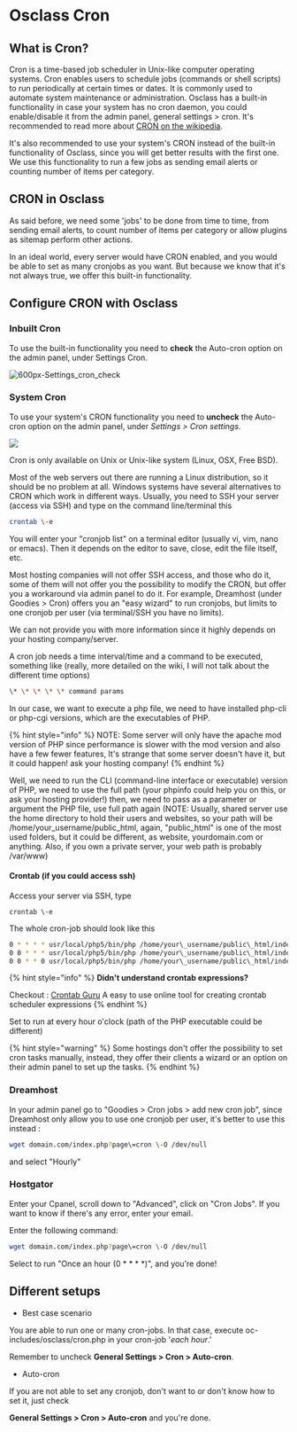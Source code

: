 # Osclass Cron

## What is Cron?

Cron is a time-based job scheduler in Unix-like computer operating systems. Cron enables users to schedule jobs \(commands or shell scripts\) to run periodically at certain times or dates. It is commonly used to automate system maintenance or administration. Osclass has a built-in functionality in case your system has no cron daemon, you could enable/disable it from the admin panel, general settings &gt; cron. It's recommended to read more about [CRON on the wikipedia](http://en.wikipedia.org/wiki/Cron). 

It's also recommended to use your system's CRON instead of the built-in functionality of Osclass, since you will get better results with the first one. We use this functionality to run a few jobs as sending email alerts or counting number of items per category.

## CRON in Osclass

As said before, we need some 'jobs' to be done from time to time, from sending email alerts, to count number of items per category or allow plugins as sitemap perform other actions.

In an ideal world, every server would have CRON enabled, and you would be able to set as many cronjobs as you want. But because we know that it's not always true, we offer this built-in functionality.

## Configure CRON with Osclass

### Inbuilt Cron

To use the built-in functionality you need to **check** the Auto-cron option on the admin panel, under Settings  Cron. 

![600px-Settings\_cron\_check](https://user-images.githubusercontent.com/1062985/66152289-cb99fd80-e636-11e9-8b83-a2d9d86d0b8d.png)

### System Cron

To use your system's CRON functionality you need to **uncheck** the Auto-cron option on the admin panel, under _Settings &gt; Cron settings_.

![](https://user-images.githubusercontent.com/1062985/66152288-cb99fd80-e636-11e9-9a9b-7456b64c1e9c.png)

Cron is only available on Unix or Unix-like system \(Linux, OSX, Free BSD\). 

Most of the web servers out there are running a Linux distribution, so it should be no problem at all. Windows systems have several alternatives to CRON which work in different ways. Usually, you need to SSH your server \(access via SSH\) and type on the command line/terminal this

```bash
crontab \-e
```

You will enter your "cronjob list" on a terminal editor \(usually vi, vim, nano or emacs\). Then it depends on the editor to save, close, edit the file itself, etc.

Most hosting companies will not offer SSH access, and those who do it, some of them will not offer you the possibility to modify the CRON, but offer you a workaround via admin panel to do it. For example, Dreamhost \(under Goodies &gt; Cron\) offers you an "easy wizard" to run cronjobs, but limits to one cronjob per user \(via terminal/SSH you have no limits\).

We can not provide you with more information since it highly depends on your hosting company/server.

A cron job needs a time interval/time and a command to be executed, something like \(really, more detailed on the wiki, I will not talk about the different time options\)

```bash
\* \* \* \* \* command params
```

In our case, we want to execute a php file, we need to have installed php-cli or php-cgi versions, which are the executables of PHP. 

{% hint style="info" %}
NOTE: Some server will only have the apache mod version of PHP since performance is slower with the mod version and also have a few fewer features, It's strange that some server doesn't have it, but it could happen! ask your hosting company!
{% endhint %}

Well, we need to run the CLI \(command-line interface or executable\) version of PHP, we need to use the full path \(your phpinfo could help you on this, or ask your hosting provider!\) then, we need to pass as a parameter or argument the PHP file, use full path again \(NOTE: Usually, shared server use the home directory to hold their users and websites, so your path will be /home/your\_username/public\_html, again, "public\_html" is one of the most used folders, but it could be different, as website, yourdomain.com or anything. Also, if you own a private server, your web path is probably /var/www\)

#### Crontab \(if you could access ssh\)

Access your server via SSH, type

```text
crontab \-e
```

The whole cron-job should look like this

```bash
0 * * * * usr/local/php5/bin/php /home/your\_username/public\_html/index.php \-p cron \-t hourly
0 0 * * * usr/local/php5/bin/php /home/your\_username/public\_html/index.php \-p cron \-t daily
0 0 * * 0 usr/local/php5/bin/php /home/your\_username/public\_html/index.php \-p cron \-t weekly
```

{% hint style="info" %}
**Didn't understand crontab expressions?**

Checkout : [Crontab Guru](https://crontab.guru/) A easy to use online tool for creating crontab scheduler expressions
{% endhint %}

Set to run at every hour o'clock \(path of the PHP executable could be different\)

{% hint style="warning" %}
Some hostings don't offer the possibility to set cron tasks manually, instead, they offer their clients a wizard or an option on their admin panel to set up the tasks.
{% endhint %}

### **Dreamhost**

In your admin panel go to "Goodies &gt; Cron jobs &gt; add new cron job", since Dreamhost only allow you to use one cronjob per user, it's better to use this instead :

```bash
wget domain.com/index.php?page\=cron \-O /dev/null
```

and select "Hourly"

### **Hostgator**

Enter your Cpanel, scroll down to "Advanced", click on "Cron Jobs". If you want to know if there's any error, enter your email.

Enter the following command:

```bash
wget domain.com/index.php?page\=cron \-O /dev/null
```

Select to run "Once an hour \(0 \* \* \* \*\)", and you're done!

## Different setups

* Best case scenario

You are able to run one or many cron-jobs. In that case, execute oc-includes/osclass/cron.php in your cron-job '_each hour_.'

Remember to uncheck **General Settings &gt; Cron &gt; Auto-cron**.

* Auto-cron

If you are not able to set any cronjob, don't want to or don't know how to set it, just check

**General Settings &gt; Cron &gt; Auto-cron** and you're done.

